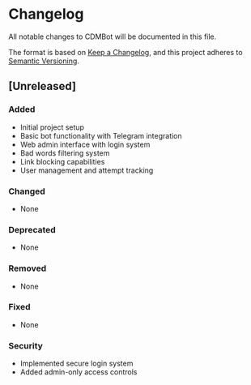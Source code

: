 # Changelog

All notable changes to CDMBot will be documented in this file.

The format is based on [Keep a Changelog](https://keepachangelog.com/en/1.0.0/),
and this project adheres to [Semantic Versioning](https://semver.org/spec/v2.0.0.html).

## [Unreleased]

### Added
- Initial project setup
- Basic bot functionality with Telegram integration
- Web admin interface with login system
- Bad words filtering system
- Link blocking capabilities
- User management and attempt tracking

### Changed
- None

### Deprecated
- None

### Removed
- None

### Fixed
- None

### Security
- Implemented secure login system
- Added admin-only access controls